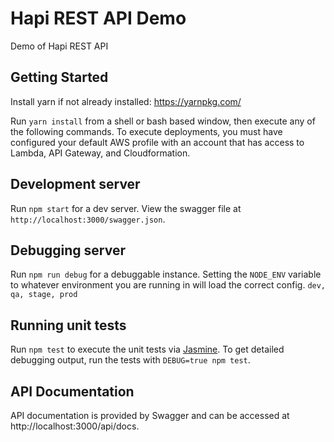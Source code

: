 # Hapi REST API Demo

Demo of Hapi REST API

## Getting Started

Install yarn if not already installed: https://yarnpkg.com/

Run `yarn install` from a shell or bash based window, then execute any of the following commands. To execute deployments, you must have configured your default AWS profile with an account that has access to Lambda, API Gateway, and Cloudformation.

## Development server

Run `npm start` for a dev server. View the swagger file at `http://localhost:3000/swagger.json`.

## Debugging server

Run `npm run debug` for a debuggable instance. Setting the `NODE_ENV` variable to whatever environment you are running in will load the correct config. `dev, qa, stage, prod`

## Running unit tests

Run `npm test` to execute the unit tests via [Jasmine](https://jasmine.github.io/). To get detailed debugging output, run the tests with `DEBUG=true npm test`.

## API Documentation

API documentation is provided by Swagger and can be accessed at http://localhost:3000/api/docs.

